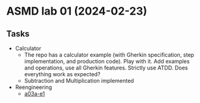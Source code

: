 # ASMD lab 01 (2024-02-23)

## Tasks

- Calculator
  - The repo has a calculator example (with Gherkin specification,
    step implementation, and production code). Play with it. Add examples
    and operations, use all Gherkin features. Strictly use ATDD.
    Does everything work as expected?
  - Subtraction and Multiplication implemented
- Reengineering
  - [a03a-e1](https://bitbucket.org/mviroli/oop2023-esami/src/master/a03a/e1/)

